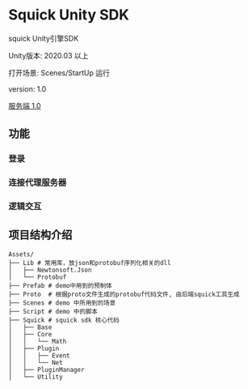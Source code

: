 # Squick Unity SDK

squick Unity引擎SDK

Unity版本: 2020.03 以上

打开场景: Scenes/StartUp 运行

version: 1.0

[服务端 1.0](https://github.com/pwnsky/squick)



## 功能

### 登录



### 连接代理服务器



### 逻辑交互





## 项目结构介绍



```
Assets/
├── Lib # 常用库，放json和protobuf序列化相关的dll
│   ├── Newtonsoft.Json
│   └── Protobuf
├── Prefab # demo中用到的预制体
├── Proto  # 根据proto文件生成的protobuf代码文件, 由后端squick工具生成
├── Scenes # demo 中所用到的场景
├── Script # demo 中的脚本
├── Squick # squick sdk 核心代码
│   ├── Base
│   ├── Core
│   │   └── Math
│   ├── Plugin
│   │   ├── Event
│   │   └── Net
│   ├── PluginManager
│   └── Utility
```



